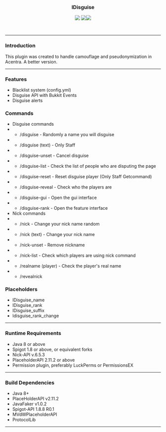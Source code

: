 <br>
<h3 align="center">lDisguise</h3>
<p align="center">
    <img src="https://img.shields.io/badge/Version-1.0.0-green"> <img src="https://img.shields.io/badge/Spigot-1.8+-lightgrey"><img src="https://img.shields.io/badge/Language-Java-yellow">
</p>
<br>

<hr>

### Introduction
This plugin was created to handle camouflage and pseudonymization in Acentra. A better version.
<hr>

### Features
- Blacklist system (config.yml)
- Disguise API with Bukkit Events
- Disguise alerts

### Commands
- Disguise commands 
- - /disguise - Randomly a name you will disguise
- - /disguise (text) - Only Staff
- - /disguise-unset - Cancel disguise
- - /disguise-list - Check the list of people who are disputing the page
- - /disguise-reset - Reset disguise player (Only Staff Getcommand)
- - /disguise-reveal - Check who the players are
- - /disguise-gui - Open the gui interface
- - /disguise-rank - Open the feature interface
- Nick commands
- - /nick - Change your nick name random
- - /nick (text) - Change your nick name
- - /nick-unset - Remove nickname
- - /nick-list - Check which players are using nick command
- - /realname (player) - Check the player's real name
- - /revealnick

### Placeholders
- lDisguise_name
- lDisguise_rank
- lDisguise_suffix
- ldisguise_rank_change

<hr>

### Runtime Requirements
- Java 8 or above
- Spigot 1.8 or above, or equivalent forks
- Nick-API v.6.5.3 
- PlaceholderAPI 2.11.2 or above
- Permission plugin, preferably LuckPerms or PermissionsEX

<hr>

### Build Dependencies
- Java 8+
- PlaceHolderAPI v2.11.2
- JavaFaker v1.0.2
- Spigot-API 1.8.8 R0.1
- MVdWPlaceholderAPI
- ProtocolLib

<hr>
